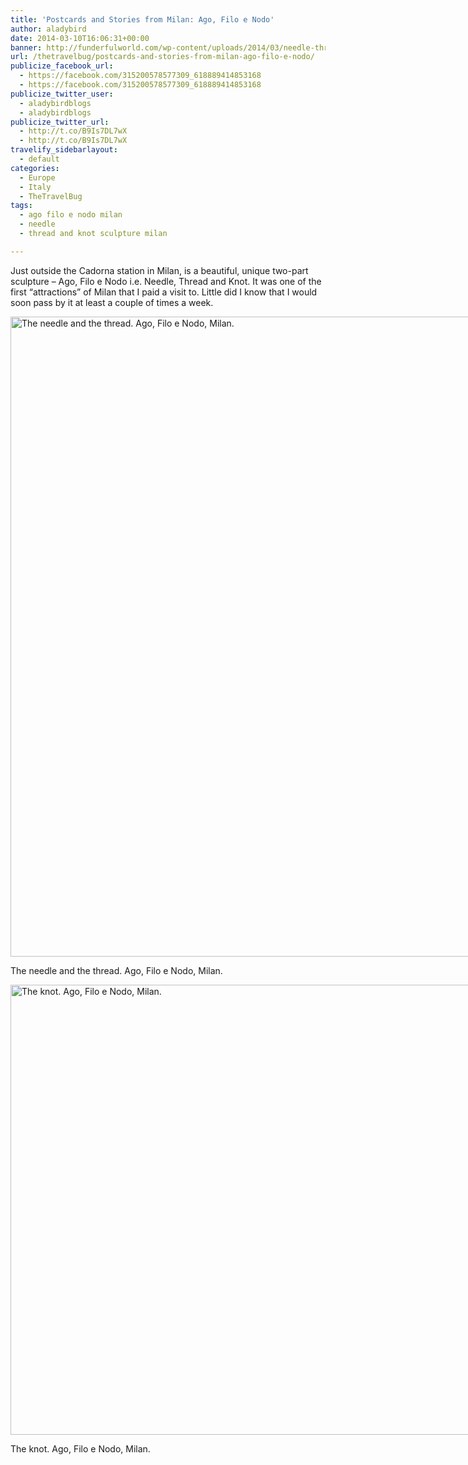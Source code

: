 ```yaml
---
title: 'Postcards and Stories from Milan: Ago, Filo e Nodo'
author: aladybird
date: 2014-03-10T16:06:31+00:00
banner: http://funderfulworld.com/wp-content/uploads/2014/03/needle-thread-featured.jpg
url: /thetravelbug/postcards-and-stories-from-milan-ago-filo-e-nodo/
publicize_facebook_url:
  - https://facebook.com/315200578577309_618889414853168
  - https://facebook.com/315200578577309_618889414853168
publicize_twitter_user:
  - aladybirdblogs
  - aladybirdblogs
publicize_twitter_url:
  - http://t.co/B9Is7DL7wX
  - http://t.co/B9Is7DL7wX
travelify_sidebarlayout:
  - default
categories:
  - Europe
  - Italy
  - TheTravelBug
tags:
  - ago filo e nodo milan
  - needle
  - thread and knot sculpture milan

---
```

Just outside the Cadorna station in Milan, is a beautiful, unique two-part sculpture &#8211; Ago, Filo e Nodo i.e. Needle, Thread and Knot. It was one of the first &#8220;attractions&#8221; of Milan that I paid a visit to. Little did I know that I would soon pass by it at least a couple of times a week.

<div id="attachment_1761" style="width: 778px" class="wp-caption aligncenter">
  <a href="http://funderfulworld.files.wordpress.com/2014/03/dsc03712.jpg"><img class="size-large wp-image-1761" alt="The needle and the thread. Ago, Filo e Nodo, Milan." src="http://funderfulworld.files.wordpress.com/2014/03/dsc03712.jpg?w=768" width="768" height="1024" /></a>
  
  <p class="wp-caption-text">
    The needle and the thread. Ago, Filo e Nodo, Milan.
  </p>
</div>

<div id="attachment_1760" style="width: 970px" class="wp-caption aligncenter">
  <a href="http://funderfulworld.files.wordpress.com/2014/03/dsc03711.jpg"><img class="size-large wp-image-1760" alt="The knot. Ago, Filo e Nodo, Milan." src="http://funderfulworld.files.wordpress.com/2014/03/dsc03711.jpg?w=960" width="960" height="720" srcset="http://funderfulworld.com/wp-content/uploads/2014/03/dsc03711.jpg 2592w, http://funderfulworld.com/wp-content/uploads/2014/03/dsc03711-300x225.jpg 300w, http://funderfulworld.com/wp-content/uploads/2014/03/dsc03711-1024x768.jpg 1024w" sizes="(max-width: 960px) 100vw, 960px" /></a>
  
  <p class="wp-caption-text">
    The knot. Ago, Filo e Nodo, Milan.
  </p>
</div>